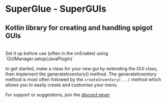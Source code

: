 # SuperGlue - SuperGUIs
## Kotlin library for creating and handling spigot GUIs
<br>
Set it up before use (often in the onEnable) using 
`GUIManager.setup(JavaPlugin)`


to get started, make a class for your new gui by extending the 
GUI class, then implement the generateInventory() method.
The generateInventory method is most often followed by the `createInventory(...)` 
method which allows you to easily create and customise your menu.

For support or suggestions, join the 
[discord sever](https://discord.gg/cAtj5Ue2mC)
